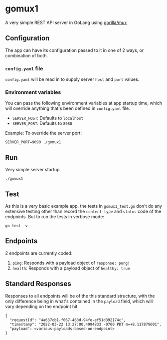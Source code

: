 # gomux1

A very simple REST API server in GoLang using [gorilla/mux](https://github.com/gorilla/mux)

## Configuration
The app can have its configuration passed to it in one of 2 ways, or combination of both.

### `config.yaml` file
`config.yaml` will be read in to supply server `host` and `port` values.

### Environment variables
You can pass the following environment variables at app startup time, which will override anything that's been defined in `config.yaml` file.
* `SERVER_HOST`: Defaults to `localhost`
* `SERVER_PORT`: Defaults to `8080`

Example:
To override the server port:
```
SERVER_PORT=9090 ./gomux1
```

## Run
Very simple server startup
```
./gomux1
```

## Test
As this is a very basic example app, the tests in `gomux1_test.go` don't do any extensive testing other than record the `content-type` and `status` code of the endpoints. But to run the tests in verbose mode:
```
go test -v
```

## Endpoints
2 endpoints are currently coded:
1. `ping`: Responds with a payload object of `response: pong!`
1. `health`: Responds with a payload object of `healthy: true`

## Standard Responses
Responses to all endpoints will be of the this standard structure, with the only difference being in what's contained in the `payload` field, which will vary depending on the endpoint hit.
```
{
  "requestId": "4a637cb1-f067-463d-94fe-ef51d392174c",
  "timestamp": "2022-03-22 13:27:00.4994833 -0700 PDT m=+8.117879601",
  "payload": <various-payloads-based-on-endpoint>
}
```
